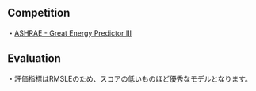 ## Competition<br>
・[ASHRAE - Great Energy Predictor III](https://www.kaggle.com/c/ashrae-energy-prediction)

## Evaluation
・評価指標はRMSLEのため、スコアの低いものほど優秀なモデルとなります。
